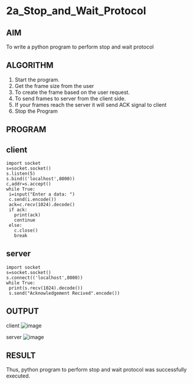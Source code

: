 
# 2a_Stop_and_Wait_Protocol


## AIM 
To write a python program to perform stop and wait protocol


## ALGORITHM
1. Start the program.
2. Get the frame size from the user
3. To create the frame based on the user request.
4. To send frames to server from the client side.
5. If your frames reach the server it will send ACK signal to client
6. Stop the Program

## PROGRAM

## client
```
import socket
s=socket.socket()
s.listen(5)
s.bind(('localhost',8000))
c,addr=s.accept()
while True:
 i=input("Enter a data: ")
 c.send(i.encode())
 ack=c.recv(1024).decode()
 if ack:
   print(ack)
   continue
 else:
   c.close()
   break
```
## server
```
import socket
s=socket.socket()
s.connect(('localhost',8000))
while True:
 print(s.recv(1024).decode())
 s.send("Acknowledgement Recived".encode())
```

## OUTPUT

client
![image](https://github.com/user-attachments/assets/2ce9fb72-eb3f-402a-8ef7-437c426148b9)

server
![image](https://github.com/user-attachments/assets/694d7265-8fbd-45ab-96c5-3783bdb19565)


## RESULT
Thus, python program to perform stop and wait protocol was successfully executed.
